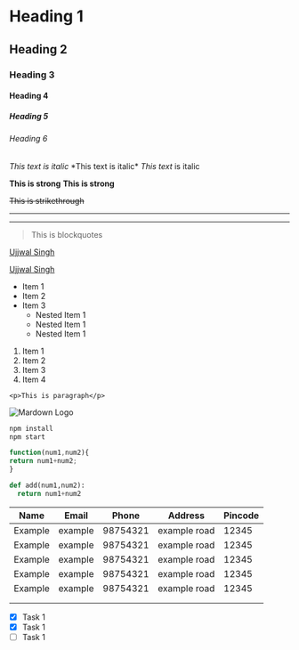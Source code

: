 <!-- Heading -->

# Heading 1

## Heading 2

### Heading 3

#### Heading 4

##### Heading 5

###### Heading 6

<!-- Italics -->

_This text is italic_
\*This text is italic\*
_This text_ is italic

<!-- Strong -->

**This is strong**
**This is strong**

<!-- Strikethrough -->

~~This is strikethrough~~

<!-- Horizontal Rule -->

---

---

<!-- BlockQuotes -->

> This is blockquotes

<!-- Links -->

[Ujjwal Singh](https://ujjwalsingh.com)

<!-- with title -->

[Ujjwal Singh](https://ujjwalsingh.com "UJJWAL")

<!-- UL -->

- Item 1
- Item 2
- Item 3
  - Nested Item 1
  - Nested Item 1
  - Nested Item 1

<!-- OL -->

1. Item 1
1. Item 2
1. Item 3
1. Item 4

<!-- Inline code block -->

`<p>This is paragraph</p>`

![Mardown Logo](https://markdown-here.com/img/icon256.png)

<!-- GITHUB MARKDOWN -->

<!-- Code Block -->

```bash
npm install
npm start
```

```javascript
function(num1,num2){
return num1+num2;
}
```

```python
def add(num1,num2):
  return num1+num2
```

<!-- Table -->

| Name    | Email   | Phone    | Address      | Pincode |
| ------- | ------- | -------- | ------------ | ------- |
| Example | example | 98754321 | example road | 12345   |
| Example | example | 98754321 | example road | 12345   |
| Example | example | 98754321 | example road | 12345   |
| Example | example | 98754321 | example road | 12345   |
| Example | example | 98754321 | example road | 12345   |
|         |         |          |              |         |
|         |         |          |              |         |

<!-- Task List -->

- [x] Task 1
- [x] Task 1
- [ ] Task 1
